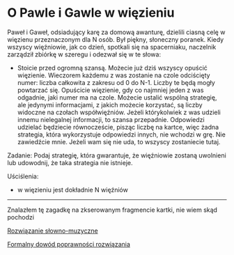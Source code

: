 # O Pawle i Gawle w więzieniu


Paweł i Gaweł, odsiadujący karę za domową awanturę, dzielili ciasną celę w więzienu przeznaczonym dla N osób. Był piękny, słoneczny poranek. Kiedy wszyscy więźniowie, jak co dzień, spotkali się na spacerniaku, naczelnik zarządził zbiórkę w szeregu i odezwał się w te słowa:

- Stoicie przed ogromną szansą. Możecie już dziś wszyscy opuścić więzienie. Wieczorem każdemu z was zostanie na czole odciścięty numer: liczba całkowita z zakresu od 0 do N-1. Liczby te będą mogły powtarzać się. Opuścicie więzienie, gdy co najmniej jeden z was odgadnie, jaki numer ma na czole. Możecie ustalić wspólną strategię, ale jedynymi informacjami, z jakich możecie korzystać, są liczby widoczne na czołach współwięźniów. Jeżeli którykolwiek z was udzieli innemu nielegalnej informacji, to szansa przepadnie. Odpowiedzi udzielać będziecie równoczeście, pisząc liczbę na kartce, więc żadna strategia, która wykorzystuje odpowiedzi innych, nie wchodzi w grę. Nie zawiedźcie mnie. Jeżeli wam się nie uda, to wszyscy zostaniecie tutaj.

Zadanie: Podaj strategię, która gwarantuje, że więźniowie zostaną uwolnieni lub udowodnij, że taka strategia nie istnieje.

Uściślenia:
* w więzieniu jest dokładnie N więźniów

---
Znalazłem tę zagadkę na zkserowanym fragmencie kartki, nie wiem skąd pochodzi

[Rozwiązanie słowno-muzyczne](rozwiazanie/)

[Formalny dowód poprawności rozwiązania](https://github.com/WojciechKarpiel/wiezniowie)
